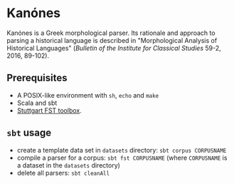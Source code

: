 # Kanónes

Kanónes is a Greek morphological parser.  Its rationale and approach to parsing a historical language is described in "Morphological Analysis of Historical Languages" (*Bulletin of the Institute for Classical Studies* 59-2, 2016, 89-102).


## Prerequisites

- A POSIX-like environment with `sh`, `echo` and `make`
- Scala and sbt
- [Stuttgart FST toolbox](http://www.cis.uni-muenchen.de/~schmid/tools/SFST/).


## `sbt` usage

- create a template data set in `datasets` directory: `sbt corpus CORPUSNAME`
- compile a parser for a corpus:  `sbt fst CORPUSNAME` (where `CORPUSNAME` is a dataset in the `datasets` directory)
- delete all parsers:  `sbt cleanAll`
